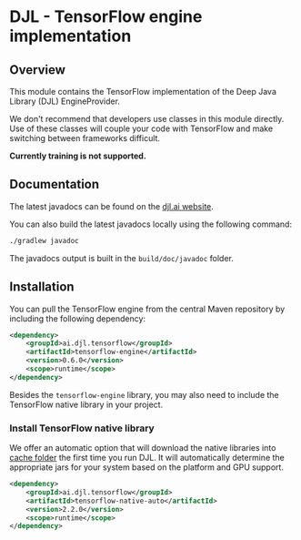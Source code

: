 # DJL - TensorFlow engine implementation

## Overview

This module contains the TensorFlow implementation of the Deep Java Library (DJL) EngineProvider.

We don't recommend that developers use classes in this module directly. Use of these classes will
couple your code with TensorFlow and make switching between frameworks difficult.

**Currently training is not supported.**

## Documentation

The latest javadocs can be found on the [djl.ai website](https://javadoc.io/doc/ai.djl.tensorflow/tensorflow-engine/latest/index.html).

You can also build the latest javadocs locally using the following command:

```sh
./gradlew javadoc
```
The javadocs output is built in the `build/doc/javadoc` folder.

## Installation
You can pull the TensorFlow engine from the central Maven repository by including the following dependency:

```xml
<dependency>
    <groupId>ai.djl.tensorflow</groupId>
    <artifactId>tensorflow-engine</artifactId>
    <version>0.6.0</version>
    <scope>runtime</scope>
</dependency>
```

Besides the `tensorflow-engine` library, you may also need to include the TensorFlow native library in your project.

### Install TensorFlow native library

We offer an automatic option that will download the native libraries into [cache folder](../../docs/development/cache_management.md) the first time you run DJL.
It will automatically determine the appropriate jars for your system based on the platform and GPU support.

```xml
<dependency>
    <groupId>ai.djl.tensorflow</groupId>
    <artifactId>tensorflow-native-auto</artifactId>
    <version>2.2.0</version>
    <scope>runtime</scope>
</dependency>
```
